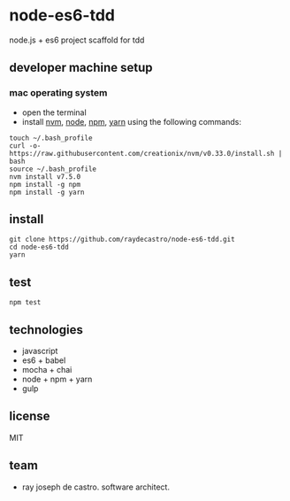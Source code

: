 # node-es6-tdd
node.js + es6 project scaffold for tdd

## developer machine setup
### mac operating system
* open the terminal
* install [nvm], [node], [npm], [yarn] using the following commands:
```
touch ~/.bash_profile
curl -o- https://raw.githubusercontent.com/creationix/nvm/v0.33.0/install.sh | bash
source ~/.bash_profile
nvm install v7.5.0
npm install -g npm
npm install -g yarn
```

## install
```
git clone https://github.com/raydecastro/node-es6-tdd.git
cd node-es6-tdd
yarn
```

## test
```
npm test
```

## technologies
* javascript
* es6 + babel
* mocha + chai
* node + npm + yarn
* gulp

## license
MIT

## team
* ray joseph de castro. software architect. 

[nvm]: https://github.com/creationix/nvm#install-script
[node]: https://nodejs.org/
[npm]: https://www.npmjs.com/
[yarn]: https://yarnpkg.com/